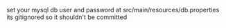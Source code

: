 

set your mysql db user and password at src/main/resources/db.properties
its gitignored so it shouldn't be committed